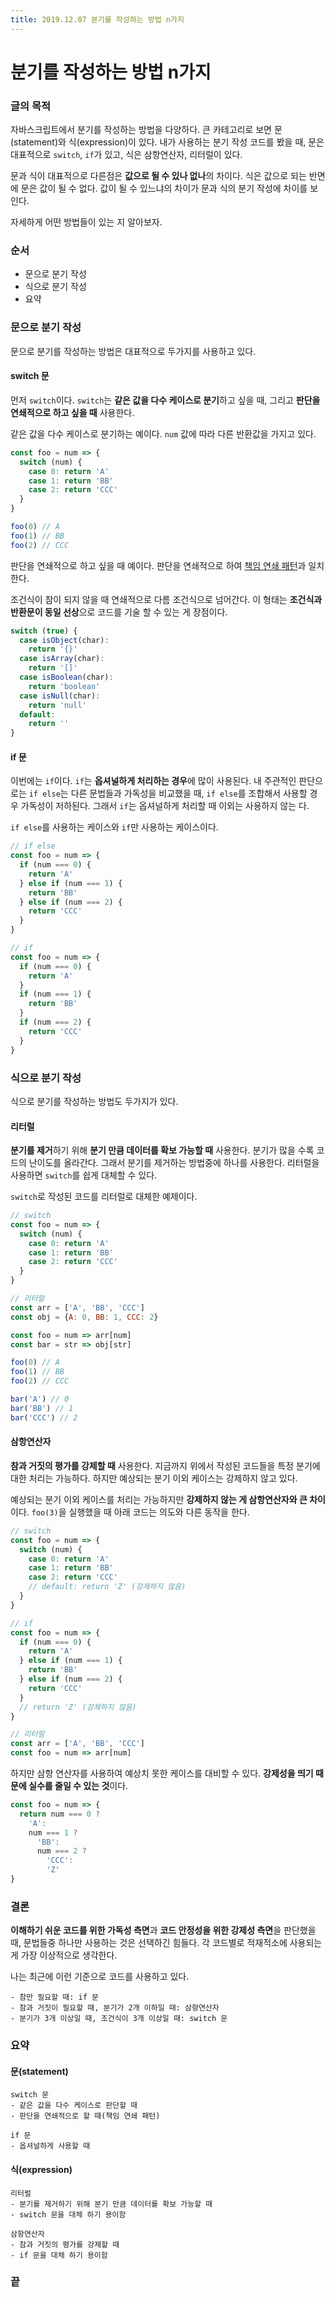 ```yaml
---
title: 2019.12.07 분기를 작성하는 방법 n가지
---
```

# 분기를 작성하는 방법 n가지
### 글의 목적
자바스크립트에서 분기를 작성하는 방법을 다양하다. 큰 카테고리로 보면 문(statement)와 식(expression)이 있다. 내가 사용하는 분기 작성 코드를 봤을 때, 문은 대표적으로 `switch`, `if`가 있고, 식은 삼항연산자, 리터럴이 있다.

문과 식이 대표적으로 다른점은 **값으로 될 수 있나 없나**의 차이다. 식은 값으로 되는 반면에 문은 값이 될 수 없다. 값이 될 수 있느냐의 차이가 문과 식의 분기 작성에 차이를 보인다.

자세하게 어떤 방법들이 있는 지 알아보자.

### 순서
- 문으로 분기 작성
- 식으로 분기 작성
- 요약

### 문으로 분기 작성
문으로 분기를 작성하는 방법은 대표적으로 두가지를 사용하고 있다.

#### switch 문
먼저 `switch`이다. `switch`는 **같은 값을 다수 케이스로 분기**하고 싶을 때, 그리고 **판단을 연쇄적으로 하고 싶을 때** 사용한다.

같은 값을 다수 케이스로 분기하는 예이다. `num` 값에 따라 다른 반환값을 가지고 있다.
```js
const foo = num => {
  switch (num) {
    case 0: return 'A'
    case 1: return 'BB'
    case 2: return 'CCC'
  }
}

foo(0) // A
foo(1) // BB
foo(2) // CCC
```

판단을 연쇄적으로 하고 싶을 때 예이다. 판단을 연쇄적으로 하여 [책임 연쇄 패턴](https://chodragon9.github.io/blog/design-pattern-behavioral/#%EC%B1%85%EC%9E%84-%EC%97%B0%EC%87%84chain-of-responsibility)과 일치한다.

조건식이 참이 되지 않을 때 연쇄적으로 다름 조건식으로 넘어간다. 이 형태는 **조건식과 반환문이 동일 선상**으로 코드를 기술 할 수 있는 게 장점이다.

```js
switch (true) {
  case isObject(char):
    return '{}'
  case isArray(char):
    return '[]'
  case isBoolean(char):
    return 'boolean'
  case isNull(char):
    return 'null'
  default:
    return ''
}
```

#### if 문
이번에는 `if`이다. `if`는 **옵셔널하게 처리하는 경우**에 많이 사용된다. 내 주관적인 판단으로는 `if else`는 다른 문법들과 가독성을 비교했을 때, `if else`를 조합해서 사용할 경우 가독성이 저하된다. 그래서 `if`는 옵셔널하게 처리할 때 이외는 사용하지 않는 다.

`if else`를 사용하는 케이스와 `if`만 사용하는 케이스이다.
```js
// if else
const foo = num => {
  if (num === 0) {
    return 'A'
  } else if (num === 1) {
    return 'BB'
  } else if (num === 2) {
    return 'CCC'
  }
}

// if
const foo = num => {
  if (num === 0) {
    return 'A'
  }
  if (num === 1) {
    return 'BB'
  }
  if (num === 2) {
    return 'CCC'
  }
}
```

### 식으로 분기 작성
식으로 분기를 작성하는 방법도 두가지가 있다.

#### 리터럴
**분기를 제거**하기 위해 **분기 만큼 데이터를 확보 가능할 때** 사용한다. 분기가 많을 수록 코드의 난이도를 올라간다. 그래서 분기를 제거하는 방법중에 하나를 사용한다. 리터럴을 사용하면 `switch`를 쉽게 대체할 수 있다.

`switch`로 작성된 코드를 리터럴로 대체한 예제이다.
```js
// switch
const foo = num => {
  switch (num) {
    case 0: return 'A'
    case 1: return 'BB'
    case 2: return 'CCC'
  }
}

// 리터럴
const arr = ['A', 'BB', 'CCC']
const obj = {A: 0, BB: 1, CCC: 2}

const foo = num => arr[num]
const bar = str => obj[str]

foo(0) // A
foo(1) // BB
foo(2) // CCC

bar('A') // 0
bar('BB') // 1
bar('CCC') // 2
```

#### 삼항연산자
**참과 거짓의 평가를 강제할 때** 사용한다. 지금까지 위에서 작성된 코드들을 특정 분기에 대한 처리는 가능하다. 하지만 예상되는 분기 이외 케이스는 강제하지 않고 있다.

예상되는 분기 이외 케이스를 처리는 가능하지만 **강제하지 않는 게 삼항연산자와 큰 차이**이다.
`foo(3)`을 실행했을 때 아래 코드는 의도와 다른 동작을 한다.

```js
// switch
const foo = num => {
  switch (num) {
    case 0: return 'A'
    case 1: return 'BB'
    case 2: return 'CCC'
    // default: return 'Z' (강제하지 않음)
  }
}

// if
const foo = num => {
  if (num === 0) {
    return 'A'
  } else if (num === 1) {
    return 'BB'
  } else if (num === 2) {
    return 'CCC'
  }
  // return 'Z' (강제하지 않음)
}

// 리터럴
const arr = ['A', 'BB', 'CCC']
const foo = num => arr[num]
```

하지만 삼항 연산자를 사용하여 예상치 못한 케이스를 대비할 수 있다. **강제성을 띄기 때문에 실수를 줄일 수 있는 것**이다.
```js
const foo = num => {
  return num === 0 ?
    'A':
    num === 1 ?
      'BB':
      num === 2 ?
        'CCC':
        'Z'
}
```

### 결론
**이해하기 쉬운 코드를 위한 가독성 측면**과 **코드 안정성을 위한 강제성 측면**을 판단했을 때, 문법들중 하나만 사용하는 것은 선택하긴 힘들다. 각 코드별로 적재적소에 사용되는 게 가장 이상적으로 생각한다.

나는 최근에 이런 기준으로 코드를 사용하고 있다.
```
- 참만 필요할 때: if 문
- 참과 거짓이 필요할 때, 분기가 2개 이하일 때: 삼항연산자
- 분기가 3개 이상일 때, 조건식이 3개 이상일 때: switch 문
```

### 요약
#### 문(statement)
```
switch 문
- 같은 값을 다수 케이스로 판단할 때
- 판단을 연쇄적으로 할 때(책임 연쇄 패턴)

if 문
- 옵셔널하게 사용할 때
```

#### 식(expression)
```
리터럴
- 분기를 제거하기 위해 분기 만큼 데이터를 확보 가능할 때
- switch 문을 대체 하기 용이함

삼항연산자
- 참과 거짓의 평가를 강제할 때
- if 문을 대체 하기 용이함
```

### 끝
